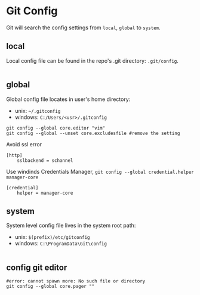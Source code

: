 # Git Config

Git will search the config settings from  `local`, `global` to `system`.

## local
Local config file can be found in the repo's .git directory: `.git/config`.
```
```

## global
Global config file locates in user's home directory: 
- unix: `~/.gitconfig`
- windows: `C:/Users/<usr>/.gitconfig`
```
git config --global core.editor "vim"
git config --global --unset core.excludesfile #remove the setting
```

Avoid ssl error
```
[http]
	sslbackend = schannel 
```

Use windinds Credentials Manager,
`git config --global credential.helper manager-core`
```
[credential]
	helper = manager-core
```

## system
System level config file lives in the system root path: 
- unix: `$(prefix)/etc/gitconfig` 
- windows: `C:\ProgramData\Git\config`
```
```

## config git editor
```
#error: cannot spawn more: No such file or directory
git config --global core.pager ""
```
